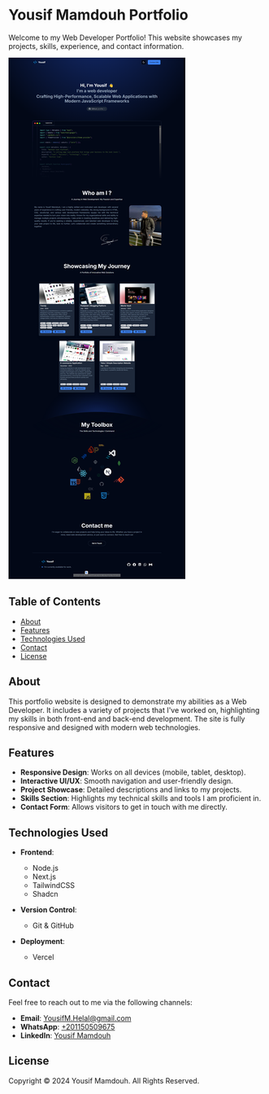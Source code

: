 # Yousif Mamdouh Portfolio

Welcome to my Web Developer Portfolio! This website showcases my projects, skills, experience, and contact information.

![Portfolio Screenshot](/public/portfolio.png)

## Table of Contents

- [About](#about)
- [Features](#features)
- [Technologies Used](#technologies-used)
- [Contact](#contact)
- [License](#license)

## About

This portfolio website is designed to demonstrate my abilities as a Web Developer. It includes a variety of projects that I've worked on, highlighting my skills in both front-end and back-end development. The site is fully responsive and designed with modern web technologies.

## Features

- **Responsive Design**: Works on all devices (mobile, tablet, desktop).
- **Interactive UI/UX**: Smooth navigation and user-friendly design.
- **Project Showcase**: Detailed descriptions and links to my projects.
- **Skills Section**: Highlights my technical skills and tools I am proficient in.
- **Contact Form**: Allows visitors to get in touch with me directly.

## Technologies Used

- **Frontend**:

  - Node.js
  - Next.js
  - TailwindCSS
  - Shadcn

- **Version Control**:

  - Git & GitHub

- **Deployment**:
  - Vercel

## Contact

Feel free to reach out to me via the following channels:

- **Email**: [YousifM.Helal@gmail.com](mailto:Yousifm.helal@gmail.com)
- **WhatsApp**: [+201150509675](https://wa.me/+201150509675)
- **LinkedIn**: [Yousif Mamdouh](https://www.linkedin.com/in/yousifmhelal/)

## License

Copyright © 2024 Yousif Mamdouh. All Rights Reserved.
